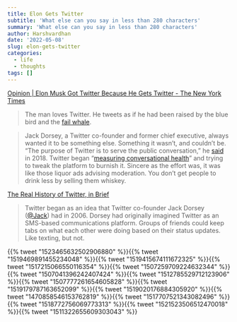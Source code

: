 ```yaml
---
title: Elon Gets Twitter
subtitle: 'What else can you say in less than 280 characters'
summary: 'What else can you say in less than 280 characters'
author: Harshvardhan
date: '2022-05-08'
slug: elon-gets-twitter
categories:
  - life
  - thoughts
tags: []
---
```


[Opinion \| Elon Musk Got Twitter Because He Gets Twitter - The New York Times](https://www.nytimes.com/2022/04/27/opinion/elon-musk-twitter.html)

> The man loves Twitter. He tweets as if he had been raised by the blue bird and the [fail whale](https://archive.ph/o/343qJ/https://www.techopedia.com/definition/1987/fail-whale).

> Jack Dorsey, a Twitter co-founder and former chief executive, always wanted it to be something else. Something it wasn’t, and couldn’t be. “The purpose of Twitter is to serve the public conversation,” he [said](https://archive.ph/o/343qJ/https://www.intelligence.senate.gov/sites/default/files/documents/os-jdorsey-090518.pdf) in 2018. Twitter began “[measuring conversational health](https://archive.ph/o/343qJ/https://blog.twitter.com/en_us/topics/company/2018/measuring_healthy_conversation)” and trying to tweak the platform to burnish it. Sincere as the effort was, it was like those liquor ads advising moderation. You don’t get people to drink less by selling them whiskey.

[The Real History of Twitter, in Brief](https://www.lifewire.com/history-of-twitter-3288854)

> Twitter began as an idea that Twitter co-founder Jack Dorsey ([@Jack](https://twitter.com/jack)) had in 2006. Dorsey had originally imagined Twitter as an SMS-based communications platform. Groups of friends could keep tabs on what each other were doing based on their status updates. Like texting, but not.

{{% tweet "1523465632502906880" %}}{{% tweet "1519469891455234048" %}}{{% tweet "1519415674111672325" %}}{{% tweet "1517215066550116354" %}}{{% tweet "1507259709224632344" %}}{{% tweet "1507041396242407424" %}}{{% tweet "1512785529712123906" %}}{{% tweet "1507777261654605828" %}}{{% tweet "1519179787163652099" %}}{{% tweet "1519020176884305920" %}}{{% tweet "1470858546153762819" %}}{{% tweet "1517707521343082496" %}}{{% tweet "1518772756069773313" %}}{{% tweet "1521523506512470018" %}}{{% tweet "1511322655609303043" %}}
